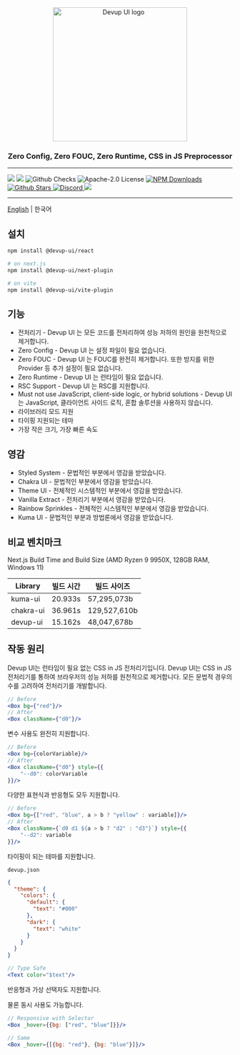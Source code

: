 <div align="center">
  <img src="https://raw.githubusercontent.com/dev-five-git/devup-ui/main/media/logo.svg" alt="Devup UI logo" width="300" />
</div>


<h3 align="center">
    Zero Config, Zero FOUC, Zero Runtime, CSS in JS Preprocessor
</h3>

---

<div>
<img src='https://img.shields.io/npm/v/@devup-ui/react'>
<img src='https://img.shields.io/bundlephobia/minzip/@devup-ui/react'>
<img alt="Github Checks" src="https://badgen.net/github/checks/dev-five-git/devup-ui"/>
<img alt="Apache-2.0 License" src="https://img.shields.io/github/license/dev-five-git/devup-ui"/>
<a href="https://www.npmjs.com/package/@devup-ui/react">
<img alt="NPM Downloads" src="https://img.shields.io/npm/dm/@devup-ui/react.svg?style=flat"/>
</a>
<a href="https://badgen.net/github/stars/dev-five-git/devup-ui">
<img alt="Github Stars" src="https://badgen.net/github/stars/dev-five-git/devup-ui" />
</a>
<a href="https://discord.gg/8zjcGc7cWh">
<img alt="Discord" src="https://img.shields.io/discord/1321362173619994644.svg?label=&logo=discord&logoColor=ffffff&color=7389D8&labelColor=6A7EC2" />
</a>
<a href="https://codecov.io/gh/dev-five-git/devup-ui" > 
 <img src="https://codecov.io/gh/dev-five-git/devup-ui/graph/badge.svg?token=8I5GMB2X5B"/> 
</a>
</div>

---

[English](README.md) | 한국어

## 설치

```sh
npm install @devup-ui/react

# on next.js
npm install @devup-ui/next-plugin

# on vite
npm install @devup-ui/vite-plugin
```

## 기능

- 전처리기 - Devup UI 는 모든 코드를 전처리하여 성능 저하의 원인을 원천적으로 제거합니다.
- Zero Config - Devup UI 는 설정 파일이 필요 없습니다.
- Zero FOUC - Devup UI 는 FOUC를 완전히 제거합니다. 또한 방지를 위한 Provider 등 추가 설정이 필요 없습니다.
- Zero Runtime - Devup UI 는 런타임이 필요 없습니다.
- RSC Support - Devup UI 는 RSC를 지원합니다.
- Must not use JavaScript, client-side logic, or hybrid solutions - Devup UI 는 JavaScript, 클라이언트 사이드 로직, 혼합 솔루션을 사용하지
  않습니다.
- 라이브러리 모드 지원
- 타이핑 지원되는 테마
- 가장 작은 크기, 가장 빠른 속도

## 영감

- Styled System - 문법적인 부분에서 영감을 받았습니다.
- Chakra UI - 문법적인 부분에서 영감을 받았습니다.
- Theme UI - 전체적인 시스템적인 부분에서 영감을 받았습니다.
- Vanilla Extract - 전처리기 부분에서 영감을 받았습니다.
- Rainbow Sprinkles - 전체적인 시스템적인 부분에서 영감을 받았습니다.
- Kuma UI - 문법적인 부분과 방법론에서 영감을 받았습니다.

## 비교 벤치마크

Next.js Build Time and Build Size (AMD Ryzen 9 9950X, 128GB RAM, Windows 11)

| Library   | 빌드 시간   | 빌드 사이즈       |
|-----------|---------|--------------|
| kuma-ui   | 20.933s | 57,295,073b  |
| chakra-ui | 36.961s | 129,527,610b |
| devup-ui  | 15.162s | 48,047,678b  |

## 작동 원리

Devup UI는 런타임이 필요 없는 CSS in JS 전처리기입니다.
Devup UI는 CSS in JS 전처리기를 통하여 브라우저의 성능 저하를 원천적으로 제거합니다.
모든 문법적 경우의 수를 고려하여 전처리기를 개발합니다.

```jsx
// Before
<Box bg={"red"}/>
// After
<Box className={"d0"}/>
```

변수 사용도 완전히 지원합니다.

```jsx
// Before
<Box bg={colorVariable}/>
// After
<Box className={"d0"} style={{
    "--d0": colorVariable
}}/>
```

다양한 표현식과 반응형도 모두 지원합니다.

```jsx
// Before
<Box bg={["red", "blue", a > b ? "yellow" : variable]}/>
// After
<Box className={`d0 d1 ${a > b ? "d2" : "d3"}`} style={{
    "--d2": variable
}}/>
```

타이핑이 되는 테마를 지원합니다.

`devup.json`

```json
{
  "theme": {
    "colors": {
      "default": {
        "text": "#000"
      },
      "dark": {
        "text": "white"
      }
    }
  }
}
```

```jsx
// Type Safe
<Text color="$text"/>
```

반응형과 가상 선택자도 지원합니다.

물론 동시 사용도 가능합니다.

```jsx
// Responsive with Selector
<Box _hover={{bg: ["red", "blue"]}}/>

// Same
<Box _hover={[{bg: "red"}, {bg: "blue"}]}/>

```

